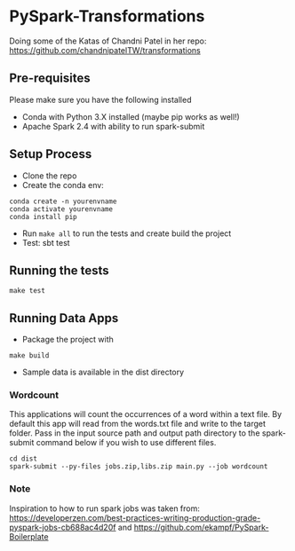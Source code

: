 # PySpark-Transformations

Doing some of the Katas of Chandni Patel in her repo:
https://github.com/chandnipatelTW/transformations 

## Pre-requisites
Please make sure you have the following installed
* Conda with Python 3.X installed (maybe pip works as well!)  
* Apache Spark 2.4 with ability to run spark-submit

## Setup Process
* Clone the repo
* Create the conda env:
```
conda create -n yourenvname
conda activate yourenvname
conda install pip
```
* Run `make all` to run the tests and create build the project
* Test: sbt test

## Running the tests
```
make test 
```
## Running Data Apps
* Package the project with
``` 
make build
``` 
* Sample data is available in the dist directory

### Wordcount
This applications will count the occurrences of a word within a text file. By default this app will read from the words.txt file and write to the target folder.  Pass in the input source path and output path directory to the spark-submit command below if you wish to use different files. 

```
cd dist 
spark-submit --py-files jobs.zip,libs.zip main.py --job wordcount
```

### Note

Inspiration to how to run spark jobs was taken from:
https://developerzen.com/best-practices-writing-production-grade-pyspark-jobs-cb688ac4d20f
and 
https://github.com/ekampf/PySpark-Boilerplate

 

